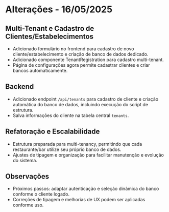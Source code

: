 # Alterações - 16/05/2025

## Multi-Tenant e Cadastro de Clientes/Estabelecimentos
- Adicionado formulário no frontend para cadastro de novo cliente/estabelecimento e criação de banco de dados dedicado.
- Adicionado componente TenantRegistration para cadastro multi-tenant.
- Página de configurações agora permite cadastrar clientes e criar bancos automaticamente.

## Backend
- Adicionado endpoint `/api/tenants` para cadastro de cliente e criação automática do banco de dados, incluindo execução do script de estrutura.
- Salva informações do cliente na tabela central `tenants`.

## Refatoração e Escalabilidade
- Estrutura preparada para multi-tenancy, permitindo que cada restaurante/bar utilize seu próprio banco de dados.
- Ajustes de tipagem e organização para facilitar manutenção e evolução do sistema.

## Observações
- Próximos passos: adaptar autenticação e seleção dinâmica do banco conforme o cliente logado.
- Correções de tipagem e melhorias de UX podem ser aplicadas conforme uso.
